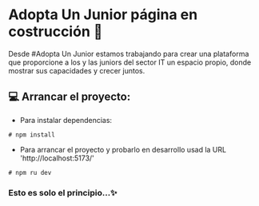 # Adopta Un Junior página en costrucción :construction:

Desde #Adopta Un Junior estamos trabajando para crear una plataforma que proporcione a los y las juniors del sector IT un espacio propio, donde mostrar sus capacidades y crecer juntos.

## :computer: Arrancar el proyecto:

- Para instalar dependencias:
```
# npm install
```
- Para arrancar el proyecto y probarlo en desarrollo usad la URL 'http://localhost:5173/'
```
# npm ru dev
```

### Esto es solo el principio...:sparkles:
